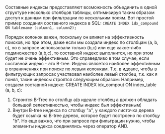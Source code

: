Составные индексы предоставляют возможность объединить в одной структуре несколько столбцов таблицы, оптимизируя таким образом доступ к данным при фильтрации по нескольким полям. Вот простой пример создания составного индекса в SQL:
`CREATE INDEX idx_compound ON tablename (column1, column2);`

Порядок колонок важен, поскольку он влияет на эффективность поисков, но при этом, даже если мы создали индекс по столбцам (a, b, c), но в запросе использовали только (b,c) или еще какое-либо подмножество (a,b,c), то составной индекс выполнится, но при этом будет не очень эффективным.  Это справедливо в том случае, если составной индекс - это B-tree.
Индекс является наиболее эффективным в ограничениях при поиске по левым колонкам. Т.е. в идеале, чтобы в фильтрующих запросах участвовал наиболее левый столбец, т.к. как я понял, такие индексы строятся следующим образом:
Например, создаем составной индекс:
CREATE INDEX idx_compout ON index_table (a, b, c):
1. Строится B-Tree по столбцу а(в идеале столбец а должен обладать большой селективностью, чтобы индекс был эффективным)
2. Внутри B-tree индекса по столбцу "а", у каждого листочка дерева будет ссылка на B-tree дерево, которое будет построено по столбцу "b". 
Но еще важно, что при запросе при фильтрации нужно, чтобы элементы индекса соединялись через оператор AND. 
